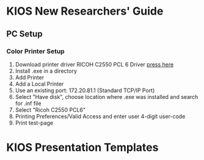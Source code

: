 # KIOS New Researchers' Guide

## PC Setup

### Color Printer Setup
1. Download printer driver RICOH C2550 PCL 6 Driver [press here](http://support.ricoh.com/bb/html/dr_ut_e/re/model/mpc20/mpc20en.htm)
2. Install .exe in a directory
3. Add Printer
4. Add a Local Printer
5. Use an existing port: 172.20.81.1 (Standard TCP/IP Port)
6. Select "Have disk", choose location where .exe was installed and search for .inf file
7. Select "Ricoh C2550 PCL6"
8. Printing Preferences/Valid Access and enter user 4-digit user-code
9. Print test-page


# KIOS Presentation Templates
